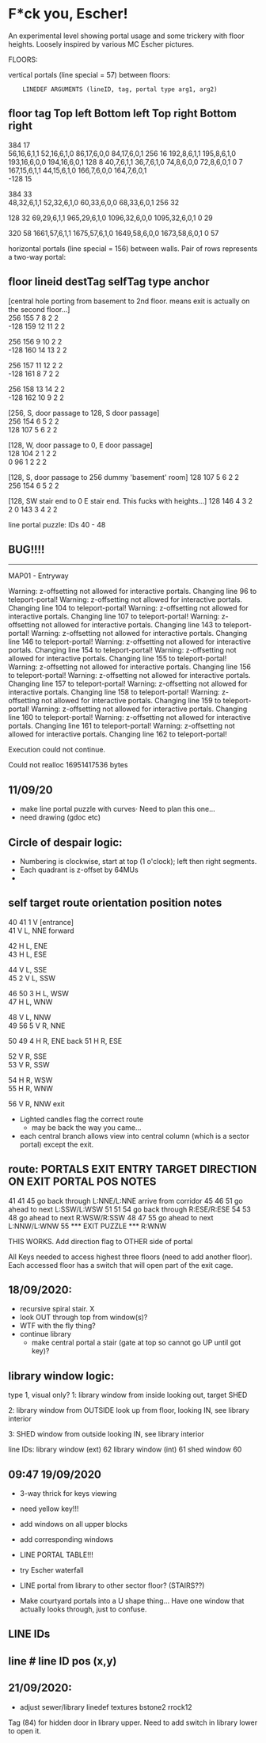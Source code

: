 # F*ck you, Escher!

An experimental level showing portal usage and some trickery with floor heights. Loosely inspired by various MC Escher pictures.



FLOORS:







vertical portals (line special = 57) between floors:


		LINEDEF ARGUMENTS (lineID, tag, portal type arg1, arg2)
floor	tag	Top left	Bottom left	Top right	Bottom right
----------------------------------------------------------------------------
384	17	
		56,16,6,1,1	52,16,6,1,0	86,17,6,0,0	84,17,6,0,1
256	16
		192,8,6,1,1	195,8,6,1,0	193,16,6,0,0	194,16,6,0,1
128	8
		40,7,6,1,1	36,7,6,1,0	74,8,6,0,0	72,8,6,0,1
0	7
		167,15,6,1,1	44,15,6,1,0	166,7,6,0,0	164,7,6,0,1		
-128	15

384	33	
		48,32,6,1,1	52,32,6,1,0	60,33,6,0,0	68,33,6,0,1
256	32


128	32
		69,29,6,1,1	965,29,6,1,0	1096,32,6,0,0	1095,32,6,0,1
0	29

320	58
		1661,57,6,1,1	1675,57,6,1,0	1649,58,6,0,0	1673,58,6,0,1
0	57


horizontal portals (line special = 156) between walls. Pair of rows represents
a two-way portal:

floor	lineid	destTag	selfTag	type	anchor
----------------------------------------------
[central hole porting from basement to 2nd floor. means exit is actually on the second floor...]	
256	155	7	8	2	2		
-128	159	12	11	2	2		
							
256	156	9	10	2	2		
-128	160	14	13	2	2		
							
256	157	11	12	2	2		
-128	161	8	7	2	2		
						
256	158	13	14	2	2			
-128	162	10	9	2	2		
						
[256, S, door passage to 128, S door passage]		
256	154	6	5	2	2		
128	107	5	6	2	2		
						
[128, W, door passage to 0, E door passage]		
128	104	2	1	2	2		
0	96	1	2	2	2		
							
[128, S, door passage to 256 dummy 'basement' room]	
128	107	5	6	2	2		
256	154	6	5	2	2		

[128, SW stair end to 0 E stair end. This fucks with heights...]
128	146	4	3	2	2
0	143	3	4	2	2


line portal puzzle:
IDs 40 - 48





BUG!!!!
-------

----------------------------------------

MAP01 - Entryway

Warning: z-offsetting not allowed for interactive portals. Changing line 96 to teleport-portal!
Warning: z-offsetting not allowed for interactive portals. Changing line 104 to teleport-portal!
Warning: z-offsetting not allowed for interactive portals. Changing line 107 to teleport-portal!
Warning: z-offsetting not allowed for interactive portals. Changing line 143 to teleport-portal!
Warning: z-offsetting not allowed for interactive portals. Changing line 146 to teleport-portal!
Warning: z-offsetting not allowed for interactive portals. Changing line 154 to teleport-portal!
Warning: z-offsetting not allowed for interactive portals. Changing line 155 to teleport-portal!
Warning: z-offsetting not allowed for interactive portals. Changing line 156 to teleport-portal!
Warning: z-offsetting not allowed for interactive portals. Changing line 157 to teleport-portal!
Warning: z-offsetting not allowed for interactive portals. Changing line 158 to teleport-portal!
Warning: z-offsetting not allowed for interactive portals. Changing line 159 to teleport-portal!
Warning: z-offsetting not allowed for interactive portals. Changing line 160 to teleport-portal!
Warning: z-offsetting not allowed for interactive portals. Changing line 161 to teleport-portal!
Warning: z-offsetting not allowed for interactive portals. Changing line 162 to teleport-portal!

Execution could not continue.

Could not realloc 16951417536 bytes


11/09/20 
--------
 - make line portal puzzle with curves· Need to plan this one...
 - need drawing (gdoc etc)

Circle of despair logic:
------------------------
 - Numbering is clockwise, start at top (1 o'clock); left then right segments.
 - Each quadrant is z-offset by 64MUs
 - 


self	target 		route		orientation	position	notes
-----------------------------------------------------------------------------
40	41		1		V		[entrance]	
41					V		L, NNE		forward
									
42					H		L, ENE		
43					H		L, ESE		
									
44					V		L, SSE		
45			2		V		L, SSW		
									
46	50		3		H		L, WSW		
47					H		L, WNW		
									
48					V		L, NNW		
49	56		5		V		R, NNE		
									
50	49		4		H		R, ENE		back
51					H		R, ESE		
									
52					V		R, SSE		
53					V		R, SSW		
									
54					H		R, WSW		
55					H		R, WNW		
									
56					V		R, NNW		exit
			

 - Lighted candles flag the correct route
	- may be back the way you came...
 - each central branch allows view into central column (which is a sector portal) except the exit.

route:
PORTALS
EXIT	ENTRY	TARGET	DIRECTION ON EXIT	PORTAL POS	NOTES
---------------------------------------------------------------------
41	41	45	go back through		L:NNE/L:NNE	arrive from corridor
45	46	51	go ahead to next	L:SSW/L:WSW
51	51	54	go back through		R:ESE/R:ESE
54	53	48	go ahead to next	R:WSW/R:SSW
48	47	55	go ahead to next	L:NNW/L:WNW
55			*** EXIT PUZZLE ***	R:WNW  

THIS WORKS. Add direction flag to OTHER side of portal


All Keys needed to access highest three floors (need to add another floor). Each accessed floor 
has a switch that will open part of the exit cage.


18/09/2020:
-----------
 - recursive spiral stair. 			X
 - look OUT through top from window(s)?
 - WTF with the fly thing?
 - continue library
	- make central portal a stair (gate at top so cannot go UP until got key)?


library window logic:
---------------------
type 1, visual only?
1: library window from inside
	looking out, target SHED

2: library window from OUTSIDE
	look up from floor, looking IN, see library interior

3: SHED window from outside
	looking IN, see library interior

line IDs:
library window (ext)	62
library window (int)	61
shed window		60



09:47 19/09/2020
------------------

 - 3-way thrick for keys viewing
 - need yellow key!!!
 - add windows on all upper blocks
 - add corresponding windows
 - LINE PORTAL TABLE!!!
 - try Escher waterfall
 - LINE portal from library to other sector floor? (STAIRS??)

 - Make courtyard portals into a U shape thing... Have one window that actually looks through, just to confuse.

LINE IDs
--------
line #		line ID		pos (x,y)
-----------------------------------------




21/09/2020:
-----------
 - adjust sewer/library linedef textures
bstone2
rrock12

Tag (84) for hidden door in library upper. Need to add switch in library lower to open it.


